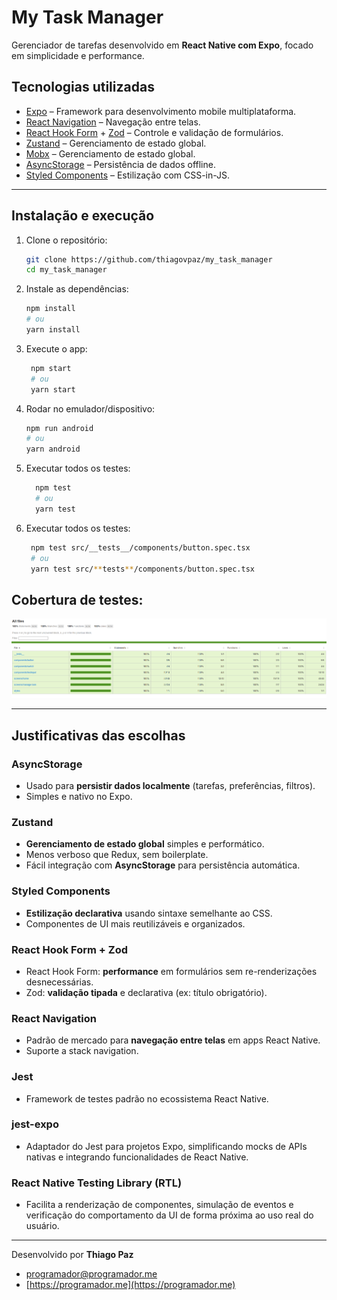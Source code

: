 # My Task Manager

Gerenciador de tarefas desenvolvido em **React Native com Expo**, focado em simplicidade e performance.

## Tecnologias utilizadas

- [Expo](https://expo.dev/) – Framework para desenvolvimento mobile multiplataforma.
- [React Navigation](https://reactnavigation.org/) – Navegação entre telas.
- [React Hook Form](https://react-hook-form.com/) + [Zod](https://zod.dev/) – Controle e validação de formulários.
- [Zustand](https://github.com/pmndrs/zustand) – Gerenciamento de estado global.
- [Mobx](https://github.com/mobxjs/mobx) – Gerenciamento de estado global.
- [AsyncStorage](https://react-native-async-storage.github.io/async-storage/) – Persistência de dados offline.
- [Styled Components](https://styled-components.com/) – Estilização com CSS-in-JS.

---

## Instalação e execução

1. Clone o repositório:

   ```bash
   git clone https://github.com/thiagovpaz/my_task_manager
   cd my_task_manager
   ```

2. Instale as dependências:

   ```bash
   npm install
   # ou
   yarn install
   ```

3. Execute o app:

   ```bash
    npm start
    # ou
    yarn start
   ```

4. Rodar no emulador/dispositivo:

   ```bash
   npm run android
   # ou
   yarn android
   ```

5. Executar todos os testes:

   ```bash
     npm test
     # ou
     yarn test
   ```

6. Executar todos os testes:

   ```bash
    npm test src/__tests__/components/button.spec.tsx
    # ou
    yarn test src/**tests**/components/button.spec.tsx
   ```

## Cobertura de testes:

![alt text](/.github/assets/coverage.png)

---

## Justificativas das escolhas

### AsyncStorage

- Usado para **persistir dados localmente** (tarefas, preferências, filtros).
- Simples e nativo no Expo.

### Zustand

- **Gerenciamento de estado global** simples e performático.
- Menos verboso que Redux, sem boilerplate.
- Fácil integração com **AsyncStorage** para persistência automática.

### Styled Components

- **Estilização declarativa** usando sintaxe semelhante ao CSS.
- Componentes de UI mais reutilizáveis e organizados.

### React Hook Form + Zod

- React Hook Form: **performance** em formulários sem re-renderizações desnecessárias.
- Zod: **validação tipada** e declarativa (ex: título obrigatório).

### React Navigation

- Padrão de mercado para **navegação entre telas** em apps React Native.
- Suporte a stack navigation.

### Jest

- Framework de testes padrão no ecossistema React Native.

### jest-expo

- Adaptador do Jest para projetos Expo, simplificando mocks de APIs nativas e integrando funcionalidades de React Native.

### React Native Testing Library (RTL)

- Facilita a renderização de componentes, simulação de eventos e verificação do comportamento da UI de forma próxima ao uso real do usuário.

---

Desenvolvido por **Thiago Paz**

- [programador@programador.me](mailto:programador@programador.me)
- [https://programador.me](https://programador.me)
